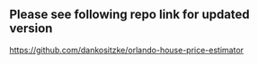 ## Please see following repo link for updated version

https://github.com/dankositzke/orlando-house-price-estimator

